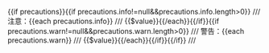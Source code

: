 {{if precautions}}{{if precautions.info!=null&&precautions.info.length>0}}
/// 注意：{{each precautions.info}}
/// {{$value}}{{/each}}{{/if}}{{if precautions.warn!=null&&precautions.warn.length>0}}
/// 警告：{{each precautions.warn}}
/// {{$value}}{{/each}}{{/if}}{{/if}}
/// 